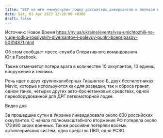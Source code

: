 ```yaml
---
title: "ВСУ на юге «минуснули» лодку российских диверсантов и полевой пункт боеприпасов — ОК Юг"
date: Sat, 01 Apr 2023 12:20:00 +0300
draft: false
---
```

Источник: Новое Время https://nv.ua/ukraine/events/vsu-unichtozhili-na-yuge-lodku-rossiyskih-diversantov-i-polevoy-punkt-boepripasov-50314871.html


Об этом сообщает пресс-служба Оперативного командования Юг в Facebook.

Также отмечается потери врага в количестве 10 оккупантов, 10 единиц вооружения и техники.

Речь идет о двух крупнокалиберных Гиацинтах-Б, двух беспилотниках Mavic, которые используются как для разведки, так и сброса гранат, одном танке, четырех других авто-бронетанковых средствах, одной переоборудованной для ДРГ легкомоторной лодке.

  Видео дня   

За прошедшие сутки в Украине ликвидировали около 630 российских оккупантов. С начала полномасштабного вторжения РФ потеряла около 173 990 своих военных. Также россияне потеряли восемь артиллерийских систем, одно средство ПВО, одно РСЗО.
